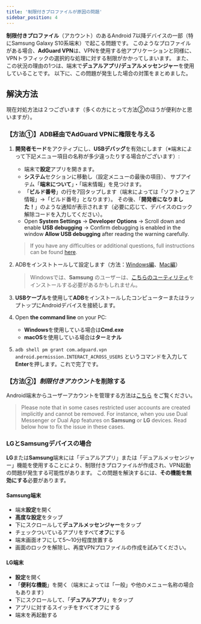 ```yaml
---
title: '制限付きプロファイルが原因の問題'
sidebar_position: 4
---
```


**制限付きプロファイル**（アカウント）のあるAndroid 7以降デバイスの一部（特にSamsung Galaxy S10系端末）で起こる問題です。 このようなプロファイルがある場合、**AdGuard VPN**は、VPNを使用する他アプリケーションと同様に、VPNトラフィックの選択的な処理に対する制限がかかってしまいます。 また、この状況の理由の1つは、端末で**デュアルアプリ/デュアルメッセンジャー**を使用していることです。 以下に、この問題が発生した場合の対策をまとめました。

## 解決方法

現在対処方法は２つございます（多くの方にとって方法②のほうが便利かと思いますが）。

### 【方法①】ADB経由でAdGuard VPNに権限を与える

1. **開発者モード**をアクティブにし、**USBデバッグ**を有効にします（※端末によって下記メニュー項目の名称が多少違ったりする場合がございます）:

    - 端末で**設定**アプリを開きます。
    - **システム**セクションに移動し（設定メニューの最後の項目）、 サブアイテム「**端末について**」・「端末情報」を見つけます。
    - 「**ビルド番号**」の行を7回タップします（端末によっては「ソフトウェア情報」→「ビルド番号」となります）。 その後、「**開発者になりました！**」のような通知が表示されます（必要に応じて、デバイスのロック解除コードを入力してください）。
    - Open **System Settings** → **Developer Options** → Scroll down and enable **USB debugging** → Confirm debugging is enabled in the window **Allow USB debugging** after reading the warning carefully.

    > If you have any difficulties or additional questions, full instructions can be found [here](https://developer.android.com/studio/debug/dev-options).

1. ADBをインストトールして設定します（方法：[Windows編](https://expnote.com/how-to-install-android-debug-bridge/)、[Mac編](https://child-programmer.com/m-adb/)）

    > Windowsでは、**Samsung** のユーザーは、[こちらのユーティリティ](https://developer.samsung.com/mobile/android-usb-driver.html)をインストールする必要があるかもしれません。

1. **USBケーブル**を使用して**ADB**をインストールしたコンピューターまたはラップトップにAndroidデバイスを接続します。

1. Open **the command line** on your PC:

    - **Windows**を使用している場合は**Cmd.exe**
    - **macOS**を使用している場合は**ターミナル**

1. `adb shell pm grant com.adguard.vpn android.permission.INTERACT_ACROSS_USERS` というコマンドを入力して**Enter**を押します。これで完了です。

### 【方法②】*制限付きアカウント*を削除する

Android端末からユーザーアカウントを管理する方法は[こちら](https://support.google.com/a/answer/6223444?hl=ja) をご覧ください。

> Please note that in some cases restricted user accounts are created implicitly and cannot be removed. For instance, when you use Dual Messenger or Dual App features on **Samsung** or **LG** devices. Read below how to fix the issue in these cases.

### LGとSamsungデバイスの場合

**LG**または**Samsung**端末には「デュアルアプリ」または「デュアルメッセンジャー」機能を使用することにより、制限付きプロファイルが作成され、VPN起動の問題が発生する可能性があります。 この問題を解決するには、**その機能を無効にする**必要があります。

#### Samsung端末

- 端末**設定**を開く
- **高度な設定**をタップ
- 下にスクロールして**デュアルメッセンジャー**をタップ
- チェックついているアプリをすべて**オフ**にする
- 端末画面オフにして5～10分程度放置する
- 画面のロックを解除し、再度VPNプロファイルの作成を試みてください。

#### LG端末

- **設定**を開く
- 「**便利な機能**」を開く（端末によっては「一般」や他のメニュー名称の場合もあります）
- 下にスクロールして、「**デュアルアプリ**」をタップ
- アプリに対するスイッチをすべてオフにする
- 端末を再起動する
